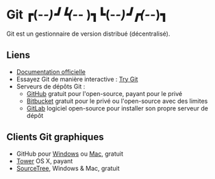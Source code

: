 # Git ┏(-_-)┛┗(-_-﻿ )┓┗(-_-)┛┏(-_-)┓ 

Git est un gestionnaire de version distribué (décentralisé).

## Liens
- [Documentation officielle](http://git-scm.com/book/fr)
- Essayez Git de manière interactive : [Try Git](https://try.github.io/)
- Serveurs de dépôts Git :
    - [GitHub](https://github.com/) gratuit pour l'open-source, payant pour le privé
    - [Bitbucket](https://bitbucket.org/) gratuit pour le privé ou l'open-source avec des limites
    - [GitLab](https://about.gitlab.com/) logiciel open-source pour installer son propre serveur de dépôt

## Clients Git graphiques

- GitHub pour [Windows](https://windows.github.com/) ou [Mac](https://mac.github.com/), gratuit
- [Tower](http://www.git-tower.com/) OS X, payant
- [SourceTree](http://www.sourcetreeapp.com/), Windows & Mac, gratuit